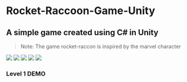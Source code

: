 # Rocket-Raccoon-Game-Unity

## A simple game created using C# in Unity

> Note: The game rocket-raccon is inspired by the marvel character

![](https://img.shields.io/badge/maintained-yes-green?style=for-the-badge)
![](https://img.shields.io/github/forks/agneay/Rocket-Raccoon-Game-Unity?style=for-the-badge)
![](https://img.shields.io/github/issues/agneay/Rocket-Raccoon-Game-Unity?style=for-the-badge)
![](https://img.shields.io/github/stars/agneay/Rocket-Raccoon-Game-Unity?style=for-the-badge)
![](https://img.shields.io/github/license/agneay/Rocket-Raccoon-Game-Unity?style=for-the-badge)

### Level 1 DEMO

![]()
